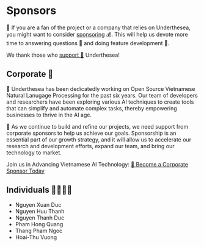 # Sponsors

👋 If you are a fan of the project or a company that relies on Underthesea, you might want to consider [sponsoring](https://github.com/undertheseanlp/underthesea/blob/main/contribute/SUPPORT_US.md) 💰. This will help us devote more time to answering questions 🤔 and doing feature development 🚀. 

We thank those who [support 💝](https://github.com/undertheseanlp/underthesea/blob/main/contribute/SUPPORT_US.md) Underthesea! 

## Corporate 🏢

🌊 Underthesea has been dedicatedly working on Open Source Vietnamese Natural Lanugage Processing for the past six years. Our team of developers and researchers have been exploring various AI techniques to create tools that can simplify and automate complex tasks, thereby empowering businesses to thrive in the AI age.

💪 As we continue to build and refine our projects, we need support from corporate sponsors to help us achieve our goals. Sponsorship is an essential part of our growth strategy, and it will allow us to accelerate our research and development efforts, expand our team, and bring our technology to market.

Join us in Advancing Vietnamese AI Technology: 
<a href = "mailto:undertheseanlp@gmail.com?subject=[Corporate Name] - Sponsorship Proposal for Underthesea">
🤝 Become a Corporate Sponsor Today
</a>

## Individuals 🦸‍♂️🦸‍♀️

* Nguyen Xuan Duc 
* Nguyen Huu Thanh
* Nguyen Thanh Duc
* Pham Hong Quang
* Thang Pham Ngoc
* Hoai-Thu Vuong
